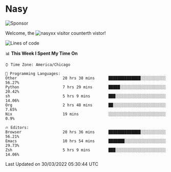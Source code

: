 # Nasy

<!--
<p align="center">
<img height="200" src="https://github-readme-stats.vercel.app/api?username=nasyxx&count_private=true&show_icons=true&theme=dracula&include_all_commits=true"/>
<img height="200" src="https://github-readme-stats.vercel.app/api/top-langs/?username=nasyxx&theme=dracula&hide=html,jupyter+notebook&count_private=true&show_icons=true"/>
</p>

  
----------------
-->

![Sponsor](https://img.shields.io/static/v1.svg?label=Sponsor&message=%E2%9D%A4&logo=GitHub&style=flat&color=pink)
 
Welcome, the ![nasyxx visitor counter](https://count.getloli.com/get/@nasyxx?theme=rule34)th vistor!
 
<!--START_SECTION:waka-->
![Lines of code](https://img.shields.io/badge/From%20Hello%20World%20I%27ve%20Written-5%20Million%20lines%20of%20code-blue)

📊 **This Week I Spent My Time On** 

```text
⌚︎ Time Zone: America/Chicago

💬 Programming Languages: 
Other                    20 hrs 38 mins      ██████████████░░░░░░░░░░░   56.27% 
Python                   7 hrs 29 mins       █████░░░░░░░░░░░░░░░░░░░░   20.42% 
sh                       5 hrs 9 mins        ███░░░░░░░░░░░░░░░░░░░░░░   14.06% 
Org                      2 hrs 48 mins       ██░░░░░░░░░░░░░░░░░░░░░░░   7.65% 
Nix                      19 mins             ░░░░░░░░░░░░░░░░░░░░░░░░░   0.9%

🔥 Editors: 
Browser                  20 hrs 36 mins      ██████████████░░░░░░░░░░░   56.21% 
Emacs                    10 hrs 54 mins      ███████░░░░░░░░░░░░░░░░░░   29.73% 
Zsh                      5 hrs 9 mins        ███░░░░░░░░░░░░░░░░░░░░░░   14.06%

```


 Last Updated on 30/03/2022 05:30:44 UTC
<!--END_SECTION:waka-->

<!-- ![visitors](https://visitor-badge.laobi.icu/badge?page_id=nasyxx.nasyxx) -->
